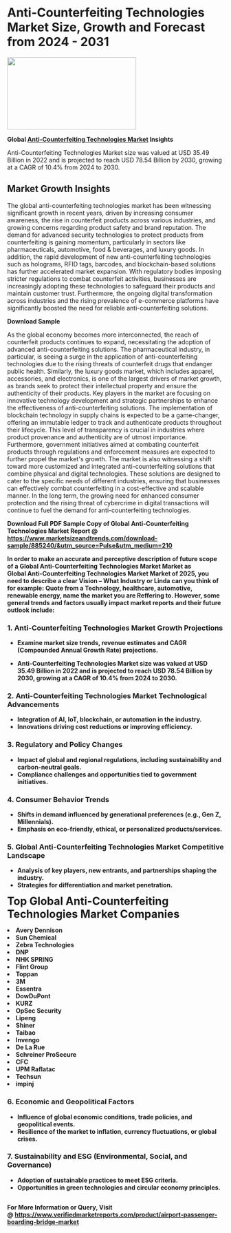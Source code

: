 <H1>Anti-Counterfeiting Technologies Market Size, Growth and Forecast from 2024 - 2031</H1><img class="aligncenter size-medium wp-image-584254" src="https://thirdeyenews.in/wp-content/uploads/2024/09/Global-Market-Research-300x168.jpeg" alt="" width="300" height="168" /><p><strong>Global&nbsp;<a href="https://www.marketsizeandtrends.com/download-sample/885240/&amp;utm_source=Pulse&amp;utm_medium=210">Anti-Counterfeiting Technologies Market</a> Insights</strong></p><p>Anti-Counterfeiting Technologies Market size was valued at USD 35.49 Billion in 2022 and is projected to reach USD 78.54 Billion by 2030, growing at a CAGR of 10.4% from 2024 to 2030.</p><p><h2>Market Growth Insights</h2> <p>The global anti-counterfeiting technologies market has been witnessing significant growth in recent years, driven by increasing consumer awareness, the rise in counterfeit products across various industries, and growing concerns regarding product safety and brand reputation. The demand for advanced security technologies to protect products from counterfeiting is gaining momentum, particularly in sectors like pharmaceuticals, automotive, food & beverages, and luxury goods. In addition, the rapid development of new anti-counterfeiting technologies such as holograms, RFID tags, barcodes, and blockchain-based solutions has further accelerated market expansion. With regulatory bodies imposing stricter regulations to combat counterfeit activities, businesses are increasingly adopting these technologies to safeguard their products and maintain customer trust. Furthermore, the ongoing digital transformation across industries and the rising prevalence of e-commerce platforms have significantly boosted the need for reliable anti-counterfeiting solutions.</p> <p><strong>Download Sample</strong></p> <p>As the global economy becomes more interconnected, the reach of counterfeit products continues to expand, necessitating the adoption of advanced anti-counterfeiting solutions. The pharmaceutical industry, in particular, is seeing a surge in the application of anti-counterfeiting technologies due to the rising threats of counterfeit drugs that endanger public health. Similarly, the luxury goods market, which includes apparel, accessories, and electronics, is one of the largest drivers of market growth, as brands seek to protect their intellectual property and ensure the authenticity of their products. Key players in the market are focusing on innovative technology development and strategic partnerships to enhance the effectiveness of anti-counterfeiting solutions. The implementation of blockchain technology in supply chains is expected to be a game-changer, offering an immutable ledger to track and authenticate products throughout their lifecycle. This level of transparency is crucial in industries where product provenance and authenticity are of utmost importance. Furthermore, government initiatives aimed at combating counterfeit products through regulations and enforcement measures are expected to further propel the market's growth. The market is also witnessing a shift toward more customized and integrated anti-counterfeiting solutions that combine physical and digital technologies. These solutions are designed to cater to the specific needs of different industries, ensuring that businesses can effectively combat counterfeiting in a cost-effective and scalable manner. In the long term, the growing need for enhanced consumer protection and the rising threat of cybercrime in digital transactions will continue to fuel the demand for anti-counterfeiting technologies. <p><strong></p><p><span class=""><strong>Download Full PDF Sample Copy of Global Anti-Counterfeiting Technologies Market Report</strong> @ <a href="https://www.marketsizeandtrends.com/download-sample/885240/&amp;utm_source=Pulse&amp;utm_medium=210" target="_blank">https://www.marketsizeandtrends.com/download-sample/885240/&amp;utm_source=Pulse&amp;utm_medium=210</a></span></p><p>In order to make an accurate and perceptive description of future scope of a Global&nbsp;Anti-Counterfeiting Technologies Market Market as Global&nbsp;Anti-Counterfeiting Technologies Market Market of 2025, you need to describe a clear Vision &ndash; What Industry or Linda can you think of for example: Quote from a Technology, healthcare, automotive, renewable energy, name the market you are Reffering to. However, some general trends and factors usually impact market reports and their future outlook include:</p><h3>1.&nbsp;<strong>Anti-Counterfeiting Technologies Market Growth Projections</strong></h3><ul><li>Examine market size trends, revenue estimates and CAGR (Compounded Annual Growth Rate) projections.</li><li><p>Anti-Counterfeiting Technologies Market size was valued at USD 35.49 Billion in 2022 and is projected to reach USD 78.54 Billion by 2030, growing at a CAGR of 10.4% from 2024 to 2030.</p></li></ul><h3>2.&nbsp;<strong>Anti-Counterfeiting Technologies Market Technological Advancements</strong></h3><ul><li>Integration of AI, IoT, blockchain, or automation in the industry.</li><li>Innovations driving cost reductions or improving efficiency.</li></ul><h3>3.&nbsp;<strong>Regulatory and Policy Changes</strong></h3><ul><li>Impact of global and regional regulations, including sustainability and carbon-neutral goals.</li><li>Compliance challenges and opportunities tied to government initiatives.</li></ul><h3>4.&nbsp;<strong>Consumer Behavior Trends</strong></h3><ul><li>Shifts in demand influenced by generational preferences (e.g., Gen Z, Millennials).</li><li>Emphasis on eco-friendly, ethical, or personalized products/services.</li></ul><h3>5.&nbsp;<strong>Global Anti-Counterfeiting Technologies Market Competitive Landscape</strong></h3><ul><li>Analysis of key players, new entrants, and partnerships shaping the industry.</li><li>Strategies for differentiation and market penetration.</li></ul><p data-pm-slice="1 1 []"><span style="color: inherit; font-family: inherit; font-size: 25px;">Top Global Anti-Counterfeiting Technologies Market Companies</span></p><div class="" data-test-id=""><p><li>Avery Dennison</li><li> Sun Chemical</li><li> Zebra Technologies</li><li> DNP</li><li> NHK SPRING</li><li> Flint Group</li><li> Toppan</li><li> 3M</li><li> Essentra</li><li> DowDuPont</li><li> KURZ</li><li> OpSec Security</li><li> Lipeng</li><li> Shiner</li><li> Taibao</li><li> Invengo</li><li> De La Rue</li><li> Schreiner ProSecure</li><li> CFC</li><li> UPM Raflatac</li><li> Techsun</li><li> impinj</li></p></div><h3>6.&nbsp;<strong>Economic and Geopolitical Factors</strong></h3><ul><li>Influence of global economic conditions, trade policies, and geopolitical events.</li><li>Resilience of the market to inflation, currency fluctuations, or global crises.</li></ul><h3>7.&nbsp;<strong>Sustainability and ESG (Environmental, Social, and Governance)</strong></h3><ul><li>Adoption of sustainable practices to meet ESG criteria.</li><li>Opportunities in green technologies and circular economy principles.</li></ul><h2><strong style="font-size: 14px;">For More Information or Query, Visit @&nbsp;</strong><a style="background-color: #ffffff; font-size: 14px;" href="https://www.marketsizeandtrends.com/report/anti-counterfeiting-technologies-market/" target="_blank">https://www.verifiedmarketreports.com/product/airport-passenger-boarding-bridge-market</a></h2>
